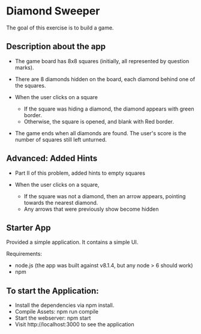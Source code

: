 # Diamond Sweeper

The goal of this exercise is to build a game.

## Description about the app

* The game board has 8x8 squares (initially, all represented by question marks).

* There are 8 diamonds hidden on the board, each diamond behind one of the squares.

* When the user clicks on a square
    * If the square was hiding a diamond, the diamond appears with green border.
    * Otherwise, the square is opened, and blank with Red border.
* The game ends when all diamonds are found. The user's score is the number of squares still left unturned.

## Advanced: Added Hints
* Part II of this problem, added hints to empty squares

* When the user clicks on a square, 
    * If the square was not a diamond, then an arrow appears, pointing towards the nearest diamond.
    * Any arrows that were previously show become hidden

## Starter App

Provided a simple application. It contains a simple UI.

Requirements:

* node.js (the app was built against v8.1.4, but any node > 6 should work)
* npm

## To start the Application:

* Install the dependencies via npm install.
* Compile Assets: npm run compile
* Start the webserver: npm start
* Visit http://localhost:3000 to see the application
